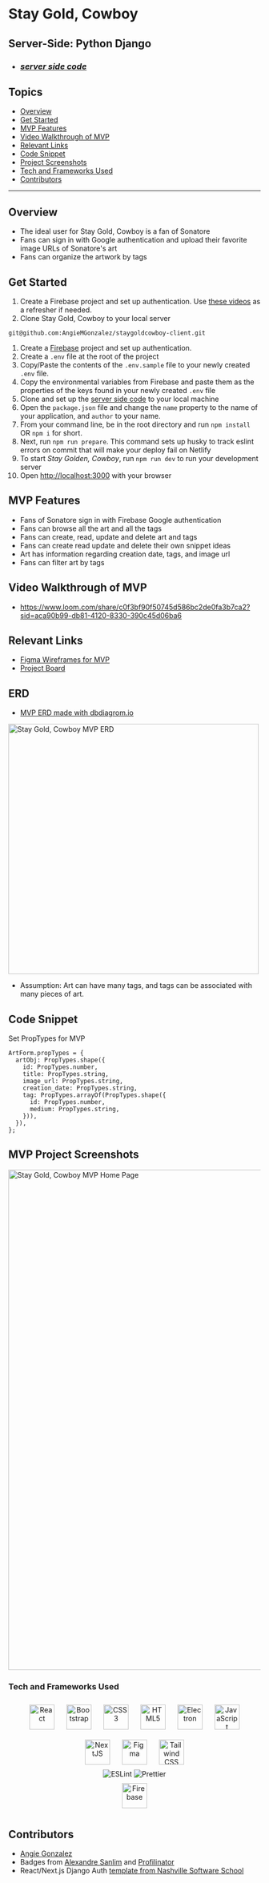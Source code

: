 # Stay Gold, Cowboy

## Server-Side: Python Django
* ### *[server side code](https://github.com/AngieMGonzalez/staygoldcowboy-server)*

## Topics
- [Overview](#overview)
- [Get Started](#get-started)
- [MVP Features](#mvp-features)
- [Video Walkthrough of MVP](#video-walkthrough-of-mvp)
- [Relevant Links](#relevant-links)
- [Code Snippet](#code-snippet)
- [Project Screenshots](#mvp-project-screenshots)
- [Tech and Frameworks Used](#tech-and-frameworks-used)
- [Contributors](#contributors)
___
## Overview
- The ideal user for Stay Gold, Cowboy is a fan of Sonatore
- Fans can sign in with Google authentication and upload their favorite image URLs of Sonatore's art
- Fans can organize the artwork by tags

## Get Started
1. Create a Firebase project and set up authentication. Use [these videos](https://vimeo.com/showcase/codetracker-firebase) as a refresher if needed.
1. Clone Stay Gold, Cowboy to your local server
```
git@github.com:AngieMGonzalez/staygoldcowboy-client.git
```
1. Create a [Firebase](https://firebase.google.com/) project and set up authentication.
1. Create a `.env` file at the root of the project
1. Copy/Paste the contents of the `.env.sample` file to your newly created `.env` file.
1. Copy the environmental variables from Firebase and paste them as the properties of the keys found in your newly created `.env` file
1. Clone and set up the [server side code](https://github.com/AngieMGonzalez/staygoldcowboy-server) to your local machine
1. Open the `package.json` file and change the `name` property to the name of your application, and `author` to  your name.
1. From your command line, be in the root directory and run `npm install` OR `npm i` for short.
1. Next, run `npm run prepare`. This command sets up husky to track eslint errors on commit that will make your deploy fail on Netlify
1. To start *Stay Golden, Cowboy*, run `npm run dev` to run your development server
1. Open [http://localhost:3000](http://localhost:3000) with your browser

## MVP Features
- Fans of Sonatore sign in with Firebase Google authentication
- Fans can browse all the art and all the tags
- Fans can create, read, update and delete art and tags
- Fans can create read update and delete their own snippet ideas
- Art has information regarding creation date, tags, and image url
- Fans can filter art by tags

## Video Walkthrough of MVP
- https://www.loom.com/share/c0f3bf90f50745d586bc2de0fa3b7ca2?sid=aca90b99-db81-4120-8330-390c45d06ba6 

## Relevant Links
- [Figma Wireframes for MVP](https://www.figma.com/file/hOEfUiFeL3cMBTDBOCiQML/Stay-Gold%2C-Cowboy?type=design&node-id=0%3A1&t=ZmzcDnEjDJpCFnqX-1)
- [Project Board](https://github.com/users/AngieMGonzalez/projects/2)

## ERD

- [MVP ERD made with dbdiagrom.io](https://dbdiagram.io/d/64809033722eb77494910894)
<img width="500" alt="Stay Gold, Cowboy MVP ERD" src="https://user-images.githubusercontent.com/114124374/247436507-046a0270-51ee-4d4e-95a8-e74861da2cf6.png">

- Assumption: Art can have many tags, and tags can be associated with many pieces of art. 

## Code Snippet
Set PropTypes for MVP
```
ArtForm.propTypes = {
  artObj: PropTypes.shape({
    id: PropTypes.number,
    title: PropTypes.string,
    image_url: PropTypes.string,
    creation_date: PropTypes.string,
    tag: PropTypes.arrayOf(PropTypes.shape({
      id: PropTypes.number,
      medium: PropTypes.string,
    })),
  }),
};
```


## MVP Project Screenshots
<img width="1000" alt="Stay Gold, Cowboy MVP Home Page" src="https://user-images.githubusercontent.com/114124374/250223135-c65c9156-002c-4cd6-b170-c4c9dcaf4565.png">

### Tech and Frameworks Used
<div align="center">  
<a href="https://reactjs.org/" target="_blank"><img style="margin: 10px" src="https://profilinator.rishav.dev/skills-assets/react-original-wordmark.svg" alt="React" height="50" /></a>  
<a href="https://getbootstrap.com/docs/3.4/javascript/" target="_blank"><img style="margin: 10px" src="https://profilinator.rishav.dev/skills-assets/bootstrap-plain.svg" alt="Bootstrap" height="50" /></a>  
<a href="https://www.w3schools.com/css/" target="_blank"><img style="margin: 10px" src="https://profilinator.rishav.dev/skills-assets/css3-original-wordmark.svg" alt="CSS3" height="50" /></a>  
<a href="https://en.wikipedia.org/wiki/HTML5" target="_blank"><img style="margin: 10px" src="https://profilinator.rishav.dev/skills-assets/html5-original-wordmark.svg" alt="HTML5" height="50" /></a>  
<a href="https://www.electronjs.org/" target="_blank"><img style="margin: 10px" src="https://profilinator.rishav.dev/skills-assets/electron-original.svg" alt="Electron" height="50" /></a>  
<a href="https://www.javascript.com/" target="_blank"><img style="margin: 10px" src="https://profilinator.rishav.dev/skills-assets/javascript-original.svg" alt="JavaScript" height="50" /></a>  
<a href="https://nextjs.org/" target="_blank"><img style="margin: 10px" src="https://profilinator.rishav.dev/skills-assets/nextjs.png" alt="NextJS" height="50" /></a>  
<a href="https://www.figma.com/" target="_blank"><img style="margin: 10px" src="https://profilinator.rishav.dev/skills-assets/figma-icon.svg" alt="Figma" height="50" /></a>  
<a href="https://www.tailwindcss.com/" target="_blank"><img style="margin: 10px" src="https://profilinator.rishav.dev/skills-assets/tailwindcss.svg" alt="Tailwind CSS" height="50" /></a>  
</div>

<div align="center">
<img src="https://img.shields.io/badge/eslint-3A33D1?style=for-the-badge&logo=eslint&logoColor=white" alt="ESLint" />
<img src="https://img.shields.io/badge/prettier-1A2C34?style=for-the-badge&logo=prettier&logoColor=F7BA3E" alt="Prettier" />
</div>

<div align="center">  
<a href="https://firebase.google.com/" target="_blank"><img style="margin: 10px" src="https://profilinator.rishav.dev/skills-assets/firebase.png" alt="Firebase" height="50" /></a>  
</div>

## Contributors
- [Angie Gonzalez](https://github.com/AngieMGonzalez)
- Badges from [Alexandre Sanlim](https://github.com/alexandresanlim/Badges4-README.md-Profile#see-more-repositories) and [Profilinator](https://profilinator.rishav.dev/)
- React/Next.js Django Auth [template from Nashville Software School](https://github.com/codetracker-learning/TEMPLATE-nextjs-withauth-django)
